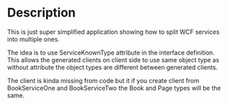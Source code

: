 # Description
This is just super simplified application showing
how to split WCF services into multiple ones.

The idea is to use ServiceKnownType attribute in
the interface definition. This allows the generated
clients on client side to use same object type as
without attribute the object types are different
between generated clients.

The client is kinda missing from code but it if
you create client from BookServiceOne and BookServiceTwo
the Book and Page types will be the same.